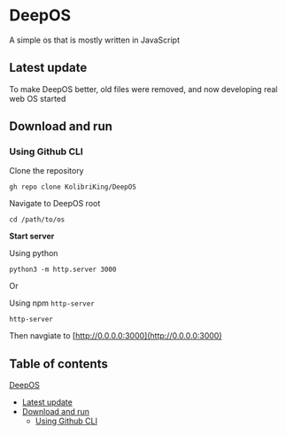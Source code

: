# DeepOS
A simple os that is mostly written in JavaScript

## Latest update
To make DeepOS better, old files were removed, and now developing real web OS started

## Download and run
### Using Github CLI
Clone the repository

`gh repo clone KolibriKing/DeepOS`

Navigate to DeepOS root

`cd /path/to/os`

**Start server**

Using python

`python3 -m http.server 3000`

Or

Using npm `http-server`

`http-server`

Then navgiate to [http://0.0.0.0:3000](http://0.0.0.0:3000)

## Table of contents
[DeepOS](https://github.com/KolibriKing/DeepOS/new/main?readme=1#deepos)
 - [Latest update](https://github.com/KolibriKing/DeepOS/new/main?readme=1#latest-update)
 - [Download and run](https://github.com/KolibriKing/DeepOS/edit/main/README.md#download-and-run)
   - [Using Github CLI](https://github.com/KolibriKing/DeepOS/edit/main/README.md#using-github-cli)
